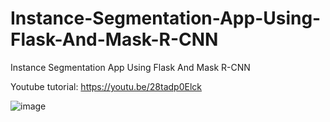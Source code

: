 # Instance-Segmentation-App-Using-Flask-And-Mask-R-CNN
Instance Segmentation App Using Flask And Mask R-CNN

Youtube tutorial: https://youtu.be/28tadp0Elck

![image](https://user-images.githubusercontent.com/60029146/224288559-b0057a1f-afe9-4da0-be04-b21b64671713.png)

